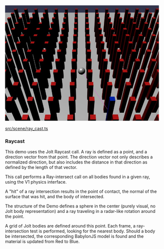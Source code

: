 
![Raycast](./img/ray_cast.jpg)

[src/scene/ray_cast.ts](../src/scene/ray_cast.ts)  

### Raycast

This demo uses the Jolt Raycast call. A ray is defined as a point, and a direction vector from that point. The direction vector not only describes a normalized direction, but also includes the distance in that direction as defined by the length of that vector. 

This call performs a Ray-intersect call on all bodies found in a given ray, using the V1 physics interface.

A "hit" of a ray intersection results in the point of contact, the normal of the surface that was hit, and the body of intersected.

The structure of the Demo defines a sphere in the center (purely visual, no Jolt body representation) and a ray traveling in a radar-like rotation around the point.

A grid of Jolt bodies are defined around this point. Each frame, a ray-intersection test is performed, looking for the nearest body. Should a body be intersected, the corresponding BabylonJS model is found and the material is updated from Red to Blue.